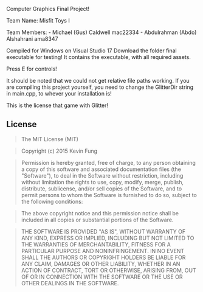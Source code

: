 Computer Graphics Final Project!

Team Name: Misfit Toys I

Team Members:
	- Michael (Gus) Caldwell 
		mac22334
	- Abdulrahman (Abdo) Alshahrani
		ama8347

Compiled for Windows on Visual Studio 17
Download the folder final executable for testing! It contains the executable, with all required assets.

Press E for controls!

It should be noted that we could not get relative file paths working. If you are compiling this project yourself, you need to change the GlitterDir string in main.cpp, to whever your installation is!


This is the license that game with Glitter!

## License
>The MIT License (MIT)

>Copyright (c) 2015 Kevin Fung

>Permission is hereby granted, free of charge, to any person obtaining a copy of this software and associated documentation files (the "Software"), to deal in the Software without restriction, including without limitation the rights to use, copy, modify, merge, publish, distribute, sublicense, and/or sell copies of the Software, and to permit persons to whom the Software is furnished to do so, subject to the following conditions:

>The above copyright notice and this permission notice shall be included in all copies or substantial portions of the Software.

>THE SOFTWARE IS PROVIDED "AS IS", WITHOUT WARRANTY OF ANY KIND, EXPRESS OR IMPLIED, INCLUDING BUT NOT LIMITED TO THE WARRANTIES OF MERCHANTABILITY, FITNESS FOR A PARTICULAR PURPOSE AND NONINFRINGEMENT. IN NO EVENT SHALL THE AUTHORS OR COPYRIGHT HOLDERS BE LIABLE FOR ANY CLAIM, DAMAGES OR OTHER LIABILITY, WHETHER IN AN ACTION OF CONTRACT, TORT OR OTHERWISE, ARISING FROM, OUT OF OR IN CONNECTION WITH THE SOFTWARE OR THE USE OR OTHER DEALINGS IN THE SOFTWARE.
